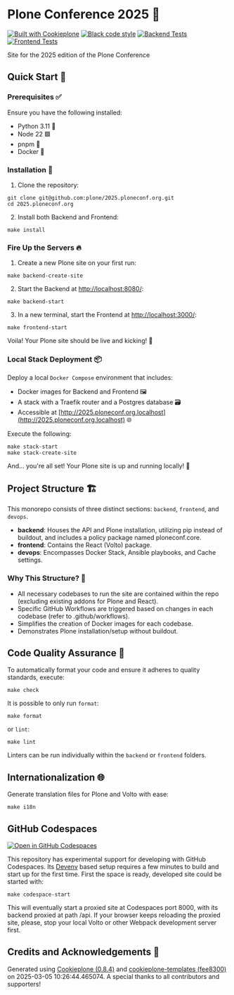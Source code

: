 # Plone Conference 2025 🚀

[![Built with Cookieplone](https://img.shields.io/badge/built%20with-Cookieplone-0083be.svg?logo=cookiecutter)](https://github.com/plone/cookiecutter-plone/)
[![Black code style](https://img.shields.io/badge/code%20style-black-000000.svg)](https://github.com/ambv/black)
[![Backend Tests](https://github.com/plone/2025.ploneconf.org/actions/workflows/backend.yml/badge.svg)](https://github.com/plone/2025.ploneconf.org/actions/workflows/backend.yml)
[![Frontend Tests](https://github.com/plone/2025.ploneconf.org/actions/workflows/frontend.yml/badge.svg)](https://github.com/plone/2025.ploneconf.org/actions/workflows/frontend.yml)

Site for the 2025 edition of the Plone Conference

## Quick Start 🏁

### Prerequisites ✅

Ensure you have the following installed:

- Python 3.11 🐍
- Node 22 🟩
- pnpm 🧶
- Docker 🐳

### Installation 🔧

1. Clone the repository:

```shell
git clone git@github.com:plone/2025.ploneconf.org.git
cd 2025.ploneconf.org
```

2. Install both Backend and Frontend:

```shell
make install
```

### Fire Up the Servers 🔥

1. Create a new Plone site on your first run:

```shell
make backend-create-site
```

2. Start the Backend at [http://localhost:8080/](http://localhost:8080/):

```shell
make backend-start
```

3. In a new terminal, start the Frontend at [http://localhost:3000/](http://localhost:3000/):

```shell
make frontend-start
```

Voila! Your Plone site should be live and kicking! 🎉

### Local Stack Deployment 📦

Deploy a local `Docker Compose` environment that includes:

- Docker images for Backend and Frontend 🖼️
- A stack with a Traefik router and a Postgres database 🗃️
- Accessible at [http://2025.ploneconf.org.localhost](http://2025.ploneconf.org.localhost) 🌐

Execute the following:

```shell
make stack-start
make stack-create-site
```

And... you're all set! Your Plone site is up and running locally! 🚀

## Project Structure 🏗️

This monorepo consists of three distinct sections: `backend`, `frontend`, and `devops`.

- **backend**: Houses the API and Plone installation, utilizing pip instead of buildout, and includes a policy package named ploneconf.core.
- **frontend**: Contains the React (Volto) package.
- **devops**: Encompasses Docker Stack, Ansible playbooks, and Cache settings.

### Why This Structure? 🤔

- All necessary codebases to run the site are contained within the repo (excluding existing addons for Plone and React).
- Specific GitHub Workflows are triggered based on changes in each codebase (refer to .github/workflows).
- Simplifies the creation of Docker images for each codebase.
- Demonstrates Plone installation/setup without buildout.

## Code Quality Assurance 🧐

To automatically format your code and ensure it adheres to quality standards, execute:

```shell
make check
```

It is possible to only run `format`:

```shell
make format
```

or `lint`:

 ```shell
make lint
```

Linters can be run individually within the `backend` or `frontend` folders.

## Internationalization 🌐

Generate translation files for Plone and Volto with ease:

```shell
make i18n
```

## GitHub Codespaces

[![Open in GitHub Codespaces](https://github.com/codespaces/badge.svg)](https://codespaces.new/plone/2025.ploneconf.org)

This repository has experimental support for developing with GitHub Codespaces. Its [Devenv](https://devenv.sh) based setup requires a few minutes to build and start up for the first time. First the space is ready, developed site could be started with:

```shell
make codespace-start
```

This will eventually start a proxied site at Codespaces port 8000, with its backend proxied at path /api. If your browser keeps reloading the proxied site, please, stop your local Volto or other Webpack development server first.

## Credits and Acknowledgements 🙏

Generated using [Cookieplone (0.8.4)](https://github.com/plone/cookieplone) and [cookieplone-templates (fee8300)](https://github.com/plone/cookieplone-templates/commit/fee830099b17807699071b99c3c4ee92a08f1547) on 2025-03-05 10:26:44.465074. A special thanks to all contributors and supporters!
